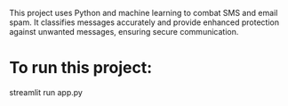 This project uses Python and machine learning to combat SMS and email spam. It classifies messages accurately and provide enhanced protection against unwanted messages, ensuring secure communication.

# To run this project:
streamlit run app.py
